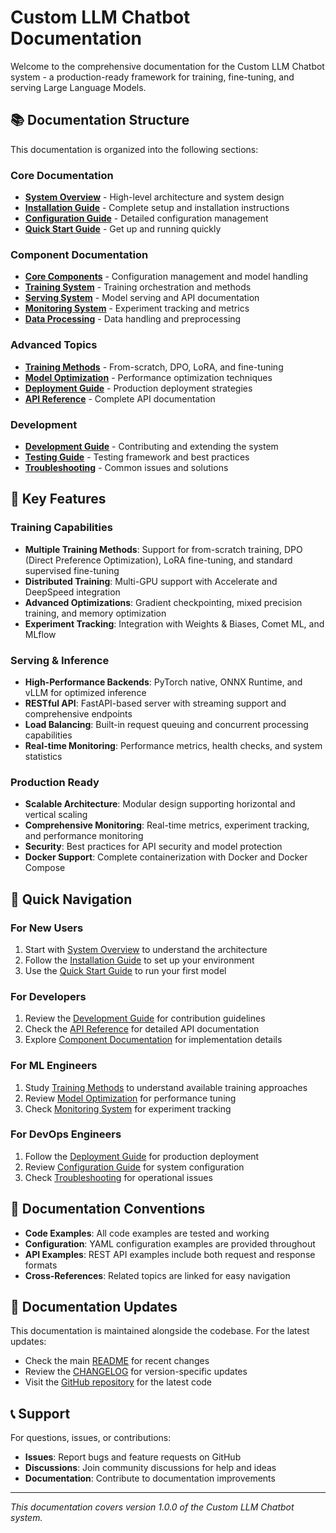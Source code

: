 # Custom LLM Chatbot Documentation

Welcome to the comprehensive documentation for the Custom LLM Chatbot system - a production-ready framework for training, fine-tuning, and serving Large Language Models.

## 📚 Documentation Structure

This documentation is organized into the following sections:

### Core Documentation
- **[System Overview](./system-overview.md)** - High-level architecture and system design
- **[Installation Guide](./installation.md)** - Complete setup and installation instructions
- **[Configuration Guide](./configuration.md)** - Detailed configuration management
- **[Quick Start Guide](./quick-start.md)** - Get up and running quickly

### Component Documentation
- **[Core Components](./core/)** - Configuration management and model handling
- **[Training System](./training/)** - Training orchestration and methods
- **[Serving System](./serving/)** - Model serving and API documentation
- **[Monitoring System](./monitoring/)** - Experiment tracking and metrics
- **[Data Processing](./data-processing.md)** - Data handling and preprocessing

### Advanced Topics
- **[Training Methods](./training-methods.md)** - From-scratch, DPO, LoRA, and fine-tuning
- **[Model Optimization](./model-optimization.md)** - Performance optimization techniques
- **[Deployment Guide](./deployment.md)** - Production deployment strategies
- **[API Reference](./api-reference.md)** - Complete API documentation

### Development
- **[Development Guide](./development/)** - Contributing and extending the system
- **[Testing Guide](./testing.md)** - Testing framework and best practices
- **[Troubleshooting](./troubleshooting.md)** - Common issues and solutions

## 🎯 Key Features

### Training Capabilities
- **Multiple Training Methods**: Support for from-scratch training, DPO (Direct Preference Optimization), LoRA fine-tuning, and standard supervised fine-tuning
- **Distributed Training**: Multi-GPU support with Accelerate and DeepSpeed integration
- **Advanced Optimizations**: Gradient checkpointing, mixed precision training, and memory optimization
- **Experiment Tracking**: Integration with Weights & Biases, Comet ML, and MLflow

### Serving & Inference
- **High-Performance Backends**: PyTorch native, ONNX Runtime, and vLLM for optimized inference
- **RESTful API**: FastAPI-based server with streaming support and comprehensive endpoints
- **Load Balancing**: Built-in request queuing and concurrent processing capabilities
- **Real-time Monitoring**: Performance metrics, health checks, and system statistics

### Production Ready
- **Scalable Architecture**: Modular design supporting horizontal and vertical scaling
- **Comprehensive Monitoring**: Real-time metrics, experiment tracking, and performance monitoring
- **Security**: Best practices for API security and model protection
- **Docker Support**: Complete containerization with Docker and Docker Compose

## 🚀 Quick Navigation

### For New Users
1. Start with [System Overview](./system-overview.md) to understand the architecture
2. Follow the [Installation Guide](./installation.md) to set up your environment
3. Use the [Quick Start Guide](./quick-start.md) to run your first model

### For Developers
1. Review the [Development Guide](./development/) for contribution guidelines
2. Check the [API Reference](./api-reference.md) for detailed API documentation
3. Explore [Component Documentation](./core/) for implementation details

### For ML Engineers
1. Study [Training Methods](./training-methods.md) to understand available training approaches
2. Review [Model Optimization](./model-optimization.md) for performance tuning
3. Check [Monitoring System](./monitoring/) for experiment tracking

### For DevOps Engineers
1. Follow the [Deployment Guide](./deployment.md) for production deployment
2. Review [Configuration Guide](./configuration.md) for system configuration
3. Check [Troubleshooting](./troubleshooting.md) for operational issues

## 📖 Documentation Conventions

- **Code Examples**: All code examples are tested and working
- **Configuration**: YAML configuration examples are provided throughout
- **API Examples**: REST API examples include both request and response formats
- **Cross-References**: Related topics are linked for easy navigation

## 🔄 Documentation Updates

This documentation is maintained alongside the codebase. For the latest updates:
- Check the main [README](../README.md) for recent changes
- Review the [CHANGELOG](../CHANGELOG.md) for version-specific updates
- Visit the [GitHub repository](https://github.com/your-org/custom-llm-chatbot) for the latest code

## 📞 Support

For questions, issues, or contributions:
- **Issues**: Report bugs and feature requests on GitHub
- **Discussions**: Join community discussions for help and ideas
- **Documentation**: Contribute to documentation improvements

---

*This documentation covers version 1.0.0 of the Custom LLM Chatbot system.*